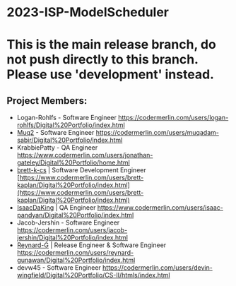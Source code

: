 # 2023-ISP-ModelScheduler
# This is the main release branch, do not push directly to this branch. Please use 'development' instead.

## Project Members:
* Logan-Rohlfs - Software Engineer
https://codermerlin.com/users/logan-rohlfs/Digital%20Portfolio/index.html
* [Muq2](https://github.com/Muq2) - Software Engineer https://codermerlin.com/users/muqadam-sabir/Digital%20Portfolio/index.html
* KrabbiePatty - QA Engineer
https://www.codermerlin.com/users/jonathan-gateley/Digital%20Portfolio/home.html
* [brett-k-cs](https://github.com/brett-k-cs) | Software Development Engineer
[https://www.codermerlin.com/users/brett-kaplan/Digital%20Portfolio/index.html](https://www.codermerlin.com/users/brett-kaplan/Digital%20Portfolio/index.html)
* [IsaacDaKing](https://github.com/IsaacDaKing) | QA Engineer
https://www.codermerlin.com/users/isaac-pandyan/Digital%20Portfolio/index.html
* Jacob-Jershin - Software Engineer https://codermerlin.com/users/jacob-jershin/Digital%20Portfolio/index.html
* [Reynard-G](https://github.com/Reynard-G) | Release Engineer & Software Engineer https://codermerlin.com/users/reynard-gunawan/Digital%20Portfolio/index.html
* devw45 - Software Engineer
	https://codermerlin.com/users/devin-wingfield/Digital%20Portfolio/CS-II/htmls/index.html
